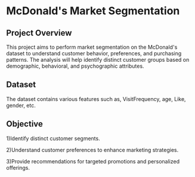 # McDonald's Market Segmentation

## Project Overview

This project aims to perform market segmentation on the McDonald's dataset to understand customer behavior, preferences, and purchasing patterns. The analysis will help identify distinct customer groups based on demographic, behavioral, and psychographic attributes.

## Dataset

The dataset contains various features such as, VisitFrequency, age, Like, gender, etc.

## Objective

1)Identify distinct customer segments.

2)Understand customer preferences to enhance marketing strategies.

3)Provide recommendations for targeted promotions and personalized offerings.

